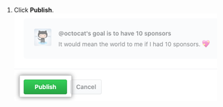 1. Click **Publish**. ![Botão Publish (Publicar)](/assets/images/help/sponsors/publish-goal-button.png)